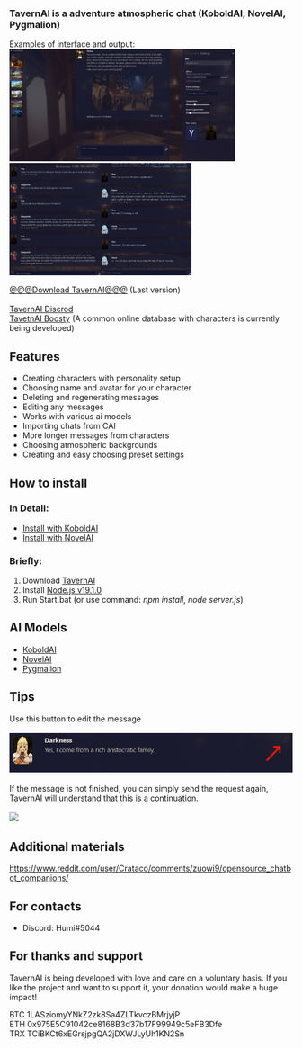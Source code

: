### TavernAI is a adventure atmospheric chat (KoboldAI, NovelAI, Pygmalion)
Examples of interface and output:
<br><img src="readme/1.png" height="200" /><img src="readme/4.png" height="200" /><img src="readme/5.png" height="200" />

[@@@Download TavernAI@@@](https://github.com/TavernAI/TavernAI/archive/refs/heads/main.zip) (Last version)<br><br>
[TavernAI Discrod](https://discord.gg/zmK2gmr45t)<br>
[TavetnAI Boosty](https://boosty.to/tavernai) (A common online database with characters is currently being developed)<br>
## Features
* Creating characters with personality setup
* Choosing name and avatar for your character
* Deleting and regenerating messages
* Editing any messages
* Works with various ai models
* Importing chats from CAI
* More longer messages from characters
* Choosing atmospheric backgrounds
* Creating and easy choosing preset settings

## How to install
### In Detail:
* [Install with KoboldAI](https://github.com/TavernAI/TavernAI/wiki/How-to-install)<br>
* [Install with NovelAI](https://github.com/TavernAI/TavernAI/wiki/How-to-install-Novel)<br>
### Briefly:
1. Download [TavernAI](https://github.com/TavernAI/TavernAI/archive/refs/heads/main.zip)
2. Install [Node.js v19.1.0](https://nodejs.org/download/release/v19.1.0/)
3. Run Start.bat (or use command: *npm install*, *node server.js*)
## AI Models
* [KoboldAI](https://github.com/KoboldAI/KoboldAI-Client)
* [NovelAI](https://novelai.net/)
* [Pygmalion](https://rentry.org/pygmalion-ai)

## Tips
Use this button to edit the message<br><br>
<img src="readme/3.png" width="600" /><br><br>
If the message is not finished, you can simply send the request again, TavernAI will understand that this is a continuation.<br>
<br><img src="readme/2.png" width="600" />
## Additional materials
https://www.reddit.com/user/Crataco/comments/zuowi9/opensource_chatbot_companions/
## For contacts
* Discord: Humi#5044
## For thanks and support
TavernAI is being developed with love and care on a voluntary basis. If you like the project and want to support it, your donation would make a huge impact!

BTC 1LASziomyYNkZ2zk8Sa4ZLTkvczBMrjyjP<br>
ETH 0x975E5C91042ce8168B3d37b17F99949c5eFB3Dfe<br>
TRX TCiBKCt6xEGrsjpgQA2jDXWJLyUh1KN2Sn
<br><br><br>
